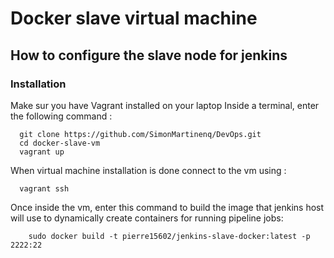 # Docker slave virtual machine

## How to configure the slave node for jenkins

### Installation

Make sur you have Vagrant installed on your laptop
Inside a terminal, enter the following command :

```
  git clone https://github.com/SimonMartinenq/DevOps.git
  cd docker-slave-vm
  vagrant up
```

When virtual machine installation is done connect to the vm using :

```
  vagrant ssh
```

Once inside the vm, enter this command to build the image that jenkins host will use to dynamically create containers for running pipeline jobs:

```
    sudo docker build -t pierre15602/jenkins-slave-docker:latest -p 2222:22
```
